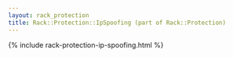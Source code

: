 ```yaml
---
layout: rack_protection
title: Rack::Protection::IpSpoofing (part of Rack::Protection)
---
```


{% include rack-protection-ip-spoofing.html %}
